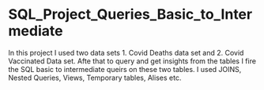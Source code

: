 # SQL_Project_Queries_Basic_to_Intermediate


In this project I used two data sets 1. Covid Deaths data set and 2. Covid Vaccinated Data set. Afte that to query and get insights from the tables I fire the SQL basic to intermediate queirs on these two tables. I used JOINS, Nested Queries, Views, Temporary tables, Alises etc.
